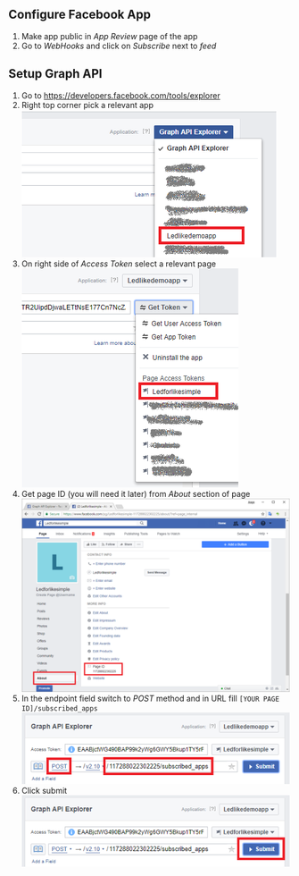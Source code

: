 
## Configure Facebook App

1. Make app public in *App Review* page of the app
1. Go to *WebHooks* and click on *Subscribe* next to *feed* 

## Setup Graph API

1. Go to https://developers.facebook.com/tools/explorer
1. Right top corner pick a relevant app
   ![](/images/facebook-graph-1.png)
1. On right side of *Access Token* select a relevant page
   ![](/images/facebook-graph-2.png)
1. Get page ID (you will need it later) from *About* section of page
   ![](/images/facebook-graph-3.png)
1. In the endpoint field switch to *POST* method and in URL fill `[YOUR PAGE ID]/subscribed_apps`
   ![](/images/facebook-graph-4.png)
1. Click submit
   ![](/images/facebook-graph-5.png)
   